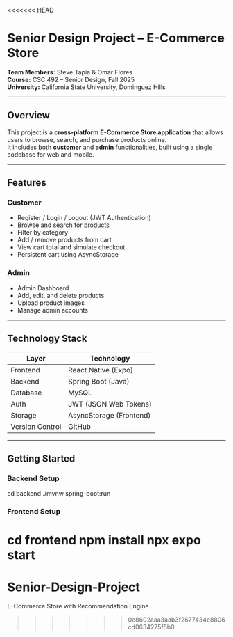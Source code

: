<<<<<<< HEAD
# Senior Design Project – E-Commerce Store

**Team Members:** Steve Tapia & Omar Flores  
**Course:** CSC 492 – Senior Design, Fall 2025  
**University:** California State University, Dominguez Hills  

---

## Overview
This project is a **cross-platform E-Commerce Store application** that allows users to browse, search, and purchase products online.  
It includes both **customer** and **admin** functionalities, built using a single codebase for web and mobile.

---

##  Features
### Customer
- Register / Login / Logout (JWT Authentication)
- Browse and search for products
- Filter by category
- Add / remove products from cart
- View cart total and simulate checkout
- Persistent cart using AsyncStorage

### Admin
- Admin Dashboard
- Add, edit, and delete products
- Upload product images
- Manage admin accounts

---

## Technology Stack

| Layer | Technology |
|-------|-------------|
| Frontend | React Native (Expo) |
| Backend | Spring Boot (Java) |
| Database | MySQL |
| Auth | JWT (JSON Web Tokens) |
| Storage | AsyncStorage (Frontend) |
| Version Control | GitHub |

---

## Getting Started

### Backend Setup
cd backend
./mvnw spring-boot:run

### Frontend Setup
cd frontend
npm install
npx expo start
=======
# Senior-Design-Project
E-Commerce Store with Recommendation Engine
>>>>>>> 0e8602aaa3aab3f2677434c8806cd0634275f5b0
